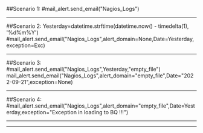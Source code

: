 
##Scenario 1: 
#mail_alert.send_email("Nagios_Logs")   

---------------------------------------------------------------------------------------
##Scenario 2: 
Yesterday=datetime.strftime(datetime.now() - timedelta(1), '%d%m%Y')
#mail_alert.send_email("Nagios_Logs",alert_domain=None,Date=Yesterday,exception=Exc) 

---------------------------------------------------------------------------------------
##Scenario 3: 
#mail_alert.send_email("Nagios_Logs",Yesterday,"empty_file")   
mail_alert.send_email("Nagios_Logs",alert_domain="empty_file",Date="2022-09-21",exception=None) 

---------------------------------------------------------------------------------------
##Scenario 4: 
#mail_alert.send_email("Nagios_Logs",alert_domain="empty_file",Date=Yesterday,exception="Exception in loading to BQ !!!") 

---------------------------------------------------------------------------------------
---------------------------------------------------------------------------------------


